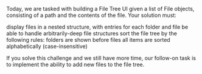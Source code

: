 Today, we are tasked with building a File Tree UI given a list of File objects, consisting of a path and the contents of the file. Your solution must:

display files in a nested structure, with entries for each folder and file
be able to handle arbitrarily-deep file structures
sort the file tree by the following rules:
folders are shown before files
all items are sorted alphabetically (case-insensitive)

If you solve this challenge and we still have more time, our follow-on task is to implement the ability to add new files to the file tree.
